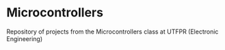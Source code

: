 # Microcontrollers
Repository of projects from the Microcontrollers class at UTFPR (Electronic Engineering)
